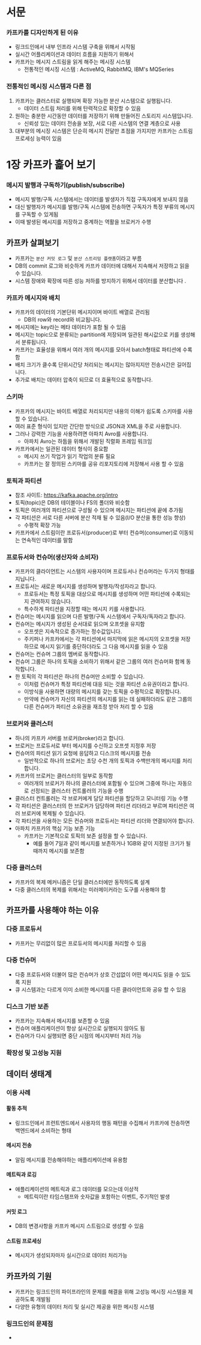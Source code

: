 # 서문
### 카프카를 디자인하게 된 이유
* 링크드인에서 내부 인프라 시스템 구축을 위해서 시작됨
* 실시간 어플리케이션과 데이터 흐름을 지원하기 위해서 
* 카프카는 메시지 스트림을 읽게 해주는 메시징 시스템
  * 전통적인 메시징 시스템 : ActiveMQ, RabbitMQ, IBM's MQSeries
### 전통적인 메시징 시스템과 다른 점
1. 카프카는 클러스터로 실행되며 확장 가능한 분산 시스템으로 실행됩니다.
   * 데이터 스트림 처리를 위해 탄력적으로 확장할 수 있음
2. 원하는 충분한 시간동안 데이터를 저장하기 위해 만들어진 스토리지 시스템입니다. 
   * 신뢰성 있는 데이터 전송을 보장, 서로 다른 시스템의 연결 계층으로 사용
3. 대부분의 메시징 시스템은 단순히 메시지 전달만 초점을 가지지만 카프카는 스트림 프로세싱 능력이 있음

# 1장 카프카 흝어 보기
### 메시지 발행과 구독하기(publish/subscribe)
* 메시지 발행/구독 시스템에서는 데이터를 발생자가 직접 구독자에게 보내지 않음
* 대신 발행자가 메시지를 발행/구독 시스템에 전송하면 구독자가 특정 부류의 메시지를 구독할 수 있게됨
* 이때 발생된 메시지를 저장하고 중계하는 역활을 브로커가 수행
## 카프카 살펴보기
* 카프카는 `분산 커밋 로그` 및 `분산 스트리밍 플랫폼`이라고 부름
* DB의 commit 로그와 비슷하게 카프카 데이터에 대해서 지속해서 저장하고 읽을 수 있습니다.
* 시스템 장애와 확장에 따른 성능 저하를 방지하기 위해서 데이터를 분산합니다 .
### 카프카 메시지와 배치
* 카프카의 데이터의 기본단위 메시지이며 바이트 배열로 관리됨 
  * DB의 row와 record와 비교됩니다. 
* 메시지에는 key라는 메타 데이터가 포함 될 수 있음
* 메시지는 topic으로 분류되는 partition에 저장되며 일관된 해시값으로 키를 생성해서 분류됩니다. 
* 카프카는 효율성을 위해서 여러 개의 메시지를 모아서 batch형태로 파티션에 수록함
* 배치 크기가 클수록 단위시간당 처리되는 메시지는 많아지지만 전송시간은 길어집니다. 
* 추가로 배치는 데이터 압축이 되므로 더 효율적으로 동작합니다. 
### 스키마
* 카프카의 메시지는 바이트 배열로 처리되지만 내용의 이해가 쉽도록 스키마를 사용 할 수 있습니다.
* 여러 표준 형식이 있지만 간단한 방식으로 JSON과 XML을 주로 사용합니다. 
* 그러나 강력한 기능을 사용하려면 아파치 Avro를 사용합니다. 
  * 아파치 Avro는 하둡을 위해서 개발된 직렬화 프레임 워크임
* 카프카에서는 일관된 데이터 형식이 중요함
  * 메시지 쓰기 작업가 읽기 작업의 분류 필요
  * 카프카는 잘 정의된 스키마를 공유 리포지토리에 저장해서 사용 할 수 있음
### 토픽과 파티션
* 참조 사이트: https://kafka.apache.org/intro 
* 토픽(topic)은 DB의 테이블이나 FS의 폴더와 비슷함
* 토픽은 여러개의 파티션으로 구성될 수 있으며 메시지는 파티션에 끝에 추가됨
* 각 파티션은 서로 다른 서버에 분산 적재 될 수 있음(I/O 분산을 통한 성능 향상)
  * 수평적 확장 가능
* 카프카에서 스트림이란 프로듀서(producer)로 부터 컨슈머(consumer)로 이동되는 연속적인 데이터를 말함
### 프로듀서와 컨슈머(생산자와 소비자)
* 카프카의 클라이언트는 시스템의 사용자이며 프로듀서나 컨슈머라는 두가지 형태를 지닙니다. 
* 프로듀서는 새로운 메시지를 생성하며 발행자/작성자라고 합니다.
  * 프로듀서는 특정 토픽을 대상으로 메시지를 생성하며 어떤 파티션에 수록되는지 관여하지 않습니다. 
  * 특수하게 파티션을 지정할 때는 메시지 키를 사용합니다. 
* 컨슈머는 메시지를 읽으며 다른 발행/구독 시스템에서 구독자/독자라고 합니다. 
* 컨슈머는 메시지가 생성된 순서대로 읽으며 오프셋을 유지함 
  * 오프셋은 지속적으로 증가하는 정수값입니다. 
  * 주키퍼나 카프카에서는 각 파티션에서 마지막에 읽은 메시지의 오프셋을 저장하므로 메시지 읽기를 중단하더라도 그 다음 메시지를 읽을 수 있음
* 컨슈머는 컨슈머 그룹의 멤버로 동작합니다. 
* 컨슈머 그룹은 하나의 토픽을 소비하기 위해서 같은 그룹의 여러 컨슈머화 함께 동작합니다. 
* 한 토픽의 각 파티션은 하나의 컨슈머만 소비할 수 있습니다. 
  * 이처럼 컨슈머가 특정 파티션에 대응 되는 것을 파티션 소유권이라고 합니다. 
  * 이방식을 사용하면 대량의 메시지를 갖는 토픽을 수평적으로 확장합니다.
  * 만약에 컨슈머가 자신의 파티션의 메시지를 읽는 데 실패하더라도 같은 그룹의 다른 컨슈머가 파티션 소유권을 재조정 받아 처리 할 수 있음
### 브로커와 클러스터 
* 하나의 카프카 서버를 브로커(broker)라고 합니다.
* 브로커는 프로듀서로 부터 메시지를 수신하고 오프셋 지정후 저장
* 컨슈머의 파티션 읽기 요청에 응답하고 디스크의 메시지를 전송
  * 일반적으로 하나의 브로커는 초당 수천 개의 토픽과 수백만개의 메시지를 처리합니다. 
* 카프카의 브로커는 클러스터의 일부로 동작함 
  * 여러개의 브로커가 하나의 클러스터에 포함될 수 있으며 그중에 하나는 자동으로 선정되는 클러스터 컨트롤러의 기능을 수행
* 클러스터 컨트롤러는 각 브로커에게 담당 파티션을 할당하고 모니터링 기능 수행 
* 각 파티션은 클러스터의 한 브로커가 담당하며 파티션 리더라고 부르며 파티션은 여러 브로커에 복제될 수 있습니다. 
* 각 파티션을 사용하는 모든 컨슈머와 프로듀서는 파티션 리더와 연결되어야 합니다. 
* 아파치 카프카의 핵심 기능 보존 기능
  * 카프카는 기본적으로 토픽의 보존 설정을 할 수 있습니다.
    * 예를 들어 7일과 같이 메시지를 보존하거나 1GB와 같이 지정된 크기가 될때까지 메시지를 보존함
### 다중 클러스터
* 카프카의 복제 메커니즘은 단일 클러스터에만 동작하도록 설계
* 다중 클러스터의 복제를 위해서는 미러메이커라는 도구를 사용해야 함

## 카프카를 사용해야 하는 이유
### 다중 프로듀서
* 카프카는 무리없이 많은 프로듀서의 메시지를 처리할 수 있음
### 다중 컨슈머
* 다중 프로듀서와 더불어 많은 컨슈머가 상호 간섭없이 어떤 메시지도 읽을 수 있도록 지원
* 큐 시스템과는 다르게 이미 소비한 메시지를 다른 클라이언트와 공유 할 수 있음
### 디스크 기반 보존
* 카프카는 지속해서 메시지를 보존할 수 있음
* 컨슈머 애플리케이션이 항상 실시간으로 실행되지 않아도 됨
* 컨슈머가 다시 실행되면 중단 시점의 메시지부터 처리 가능
### 확장성 및 고성능 지원
## 데이터 생태계
### 이용 사례
#### 활동 추적
* 링크드인에서 프런트엔드에서 사용자의 행동 패턴을 수집해서 카프카에 전송하면 백엔드에서 소비하는 형태
#### 메시지 전송
* 알림 메시지를 전송해야하는 애플리케이션에 유용함
#### 메트릭과 로깅
* 애플리케이션의 메트릭과 로그 데이터를 모으는데 이상적
  * 메트릭이란 타임스탬프와 숫자값을 포함하는 이벤트, 주기적인 발생
#### 커밋 로그
* DB의 변경사항을 카프카 메시지 스트림으로 생성할 수 있음
#### 스트림 프로세싱
* 메시지가 생성되자마자 실시간으로 데이터 처리가능 

## 카프카의 기원
* 카프카는 링크드인의 파이프라인의 문제를 해결을 위해 고성능 메시징 시스템을 제공하도록 개발됨
* 다양한 유형의 데이터 처리 및 실시간 제공을 위한 메시징 시스템

### 링크드인의 문제점
* 